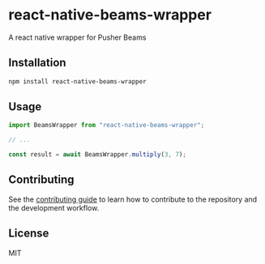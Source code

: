 # react-native-beams-wrapper

A react native wrapper for Pusher Beams

## Installation

```sh
npm install react-native-beams-wrapper
```

## Usage

```js
import BeamsWrapper from "react-native-beams-wrapper";

// ...

const result = await BeamsWrapper.multiply(3, 7);
```

## Contributing

See the [contributing guide](CONTRIBUTING.md) to learn how to contribute to the repository and the development workflow.

## License

MIT
